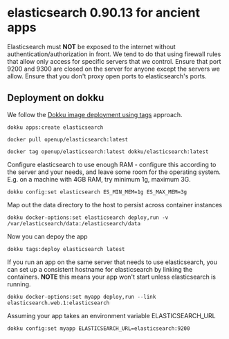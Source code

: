 elasticsearch 0.90.13 for ancient apps
===================================

Elasticsearch must **NOT** be exposed to the internet without authentication/authorization in front. We tend to do that using firewall rules that allow only access for specific servers that we control. Ensure that port 9200 and 9300 are closed on the server for anyone except the servers we allow. Ensure that you don't proxy open ports to elasticsearch's ports.

Deployment on dokku
-------------------

We follow the [Dokku image deployment using tags](http://dokku.viewdocs.io/dokku/deployment/methods/images/#deploying-from-a-docker-registry) approach.

```
dokku apps:create elasticsearch
```

```
docker pull openup/elasticsearch:latest
```

```
docker tag openup/elasticsearch:latest dokku/elasticsearch:latest
```

Configure elasticsearch to use enough RAM - configure this according
to the server and your needs, and leave some room for the operating system. E.g. on a
machine with 4GB RAM, try minimum 1g, maximum 3G.

```
dokku config:set elasticsearch ES_MIN_MEM=1g ES_MAX_MEM=3g
```

Map out the data directory to the host to persist across container instances

```
dokku docker-options:set elasticsearch deploy,run -v /var/elasticsearch/data:/elasticsearch/data
```

Now you can depoy the app

```
dokku tags:deploy elasticsearch latest
```

If you run an app on the same server that needs to use elasticsearch, you can
set up a consistent hostname for elasticsearch by linking the containers.
**NOTE** this means your app won't start unless elasticsearch is running.

```
dokku docker-options:set myapp deploy,run --link elasticsearch.web.1:elasticsearch
```

Assuming your app takes an environment variable ELASTICSEARCH_URL

```
dokku config:set myapp ELASTICSEARCH_URL=elasticsearch:9200
```